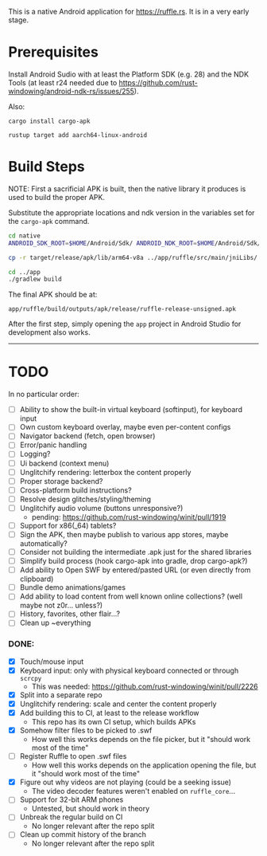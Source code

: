 This is a native Android application for https://ruffle.rs.
It is in a very early stage.

# Prerequisites

Install Android Sudio with at least the Platform SDK (e.g. 28) and the NDK Tools (at least r24 needed due to https://github.com/rust-windowing/android-ndk-rs/issues/255).

Also:

`cargo install cargo-apk`

`rustup target add aarch64-linux-android`

# Build Steps

NOTE: First a sacrificial APK is built, then the native library it produces is used to build the proper APK.

Substitute the appropriate locations and ndk version in the variables set for the `cargo-apk` command.

```bash
cd native
ANDROID_SDK_ROOT=$HOME/Android/Sdk/ ANDROID_NDK_ROOT=$HOME/Android/Sdk/ndk/24.0.8215888/ cargo apk build --release

cp -r target/release/apk/lib/arm64-v8a ../app/ruffle/src/main/jniLibs/

cd ../app
./gradlew build
```

The final APK should be at:

`app/ruffle/build/outputs/apk/release/ruffle-release-unsigned.apk`

After the first step, simply opening the `app` project in Android Studio for development also works.

---

# TODO

In no particular order:

- [ ] Ability to show the built-in virtual keyboard (softinput), for keyboard input
- [ ] Own custom keyboard overlay, maybe even per-content configs
- [ ] Navigator backend (fetch, open browser)
- [ ] Error/panic handling
- [ ] Logging?
- [ ] Ui backend (context menu)
- [ ] Unglitchify rendering: letterbox the content properly
- [ ] Proper storage backend?
- [ ] Cross-platform build instructions?
- [ ] Resolve design glitches/styling/theming
- [ ] Unglitchify audio volume (buttons unresponsive?)
  - pending: https://github.com/rust-windowing/winit/pull/1919
- [ ] Support for x86(_64) tablets?
- [ ] Sign the APK, then maybe publish to various app stores, maybe automatically?
- [ ] Consider not building the intermediate .apk just for the shared libraries
- [ ] Simplify build process (hook cargo-apk into gradle, drop cargo-apk?)
- [ ] Add ability to Open SWF by entered/pasted URL (or even directly from clipboard)
- [ ] Bundle demo animations/games
- [ ] Add ability to load content from well known online collections? (well maybe not z0r... unless?)
- [ ] History, favorites, other flair...?
- [ ] Clean up ~everything

### DONE:

- [X] Touch/mouse input
- [X] Keyboard input: only with physical keyboard connected or through `scrcpy`
  - This was needed: https://github.com/rust-windowing/winit/pull/2226
- [X] Split into a separate repo
- [X] Unglitchify rendering: scale and center the content properly
- [X] Add building this to CI, at least to the release workflow
  - This repo has its own CI setup, which builds APKs
- [X] Somehow filter files to be picked to .swf
  - How well this works depends on the file picker, but it "should work most of the time"
- [ ] Register Ruffle to open .swf files
  - How well this works depends on the application opening the file, but it "should work most of the time"
- [X] Figure out why videos are not playing (could be a seeking issue)
  - The video decoder features weren't enabled on `ruffle_core`...
- [ ] Support for 32-bit ARM phones
  - Untested, but should work in theory
- [ ] Unbreak the regular build on CI
  - No longer relevant after the repo split
- [ ] Clean up commit history of the branch
  - No longer relevant after the repo split